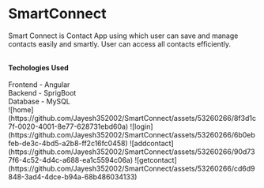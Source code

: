 # SmartConnect
Smart Connect is Contact App using which user can save and manage contacts easily and smartly. User can access all contacts efficiently.

<br>
<b>Techologies Used</b>
<br><br>
Frontend - Angular <br>
Backend - SprigBoot<br>
Database - MySQL <br>
![home](https://github.com/Jayesh352002/SmartConnect/assets/53260266/8f3d1c7f-0020-4001-8e77-628731ebd60a)
![login](https://github.com/Jayesh352002/SmartConnect/assets/53260266/6b0ebfeb-de3c-4bd5-a2b8-ff2c16fc0458)
![addcontact](https://github.com/Jayesh352002/SmartConnect/assets/53260266/90d737f6-4c52-4d4c-a688-ea1c5594c06a)
![getcontact](https://github.com/Jayesh352002/SmartConnect/assets/53260266/cd6d9848-3ad4-4dce-b94a-68b486034133)
